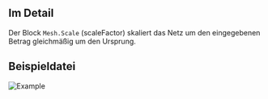 ## Im Detail
Der Block `Mesh.Scale` (scaleFactor) skaliert das Netz um den eingegebenen Betrag gleichmäßig um den Ursprung.

## Beispieldatei

![Example](./Autodesk.DesignScript.Geometry.Mesh.Scale(mesh,%20scaleFactor)_img.jpg)
